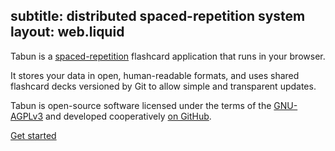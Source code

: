 subtitle: distributed spaced-repetition system
layout: web.liquid
---
Tabun is a [spaced-repetition](https://en.wikipedia.org/wiki/Spaced_repetition) flashcard application that runs in your browser.

It stores your data in open, human-readable formats, and uses shared flashcard decks versioned by Git to allow simple and transparent updates.

Tabun is open-source software licensed under the terms of the [GNU-AGPLv3](https://www.gnu.org/licenses/agpl-3.0.en.html) and developed cooperatively [on GitHub](https://github.com/sidmani/tabun).

[Get started](/decks/)
